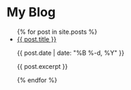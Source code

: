 # My Blog
 
<ul>
  {% for post in site.posts %}
    <li>
      <a href="{{ post.url }}">{{ post.title }}</a>
      <p>{{ post.date | date: "%B %-d, %Y" }}</p>
      <p>{{ post.excerpt }}</p>
    </li>
  {% endfor %}
</ul>
